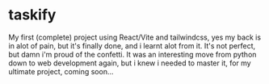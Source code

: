 # taskify
My first (complete) project using React/Vite and tailwindcss, yes my back is in alot of pain, but it's finally done, and i learnt alot from it. It's not perfect, but damn i'm proud of the confetti. It was an interesting move from python down to web development again, but i knew i needed to master it, for my ultimate project, coming soon...
